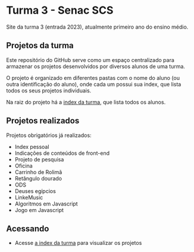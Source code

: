 # Turma 3 - Senac SCS
Site da turma 3 (entrada 2023), atualmente primeiro ano do ensino médio.

## Projetos da turma
Este repositório do GitHub serve como um espaço centralizado para armazenar os projetos desenvolvidos por diversos alunos de uma turma. 

O projeto é organizado em diferentes pastas com o nome do aluno (ou outra identificação do aluno), onde cada um possui sua index, que lista todos os seus projetos individuais.

Na raiz do projeto há a [index da turma](https://senacscs.github.io/t3), que lista todos os alunos.

## Projetos realizados
Projetos obrigatórios já realizados:

- Index pessoal
- Indicações de conteúdos de front-end
- Projeto de pesquisa
- Oficina
- Carrinho de Rolimã
- Retângulo dourado
- ODS
- Deuses egípcios
- LinkeMusic
- Algoritmos em Javascript
- Jogo em Javascript

## Acessando
- Acesse [a index da turma](https://senacscs.github.io/t3) para visualizar os projetos
